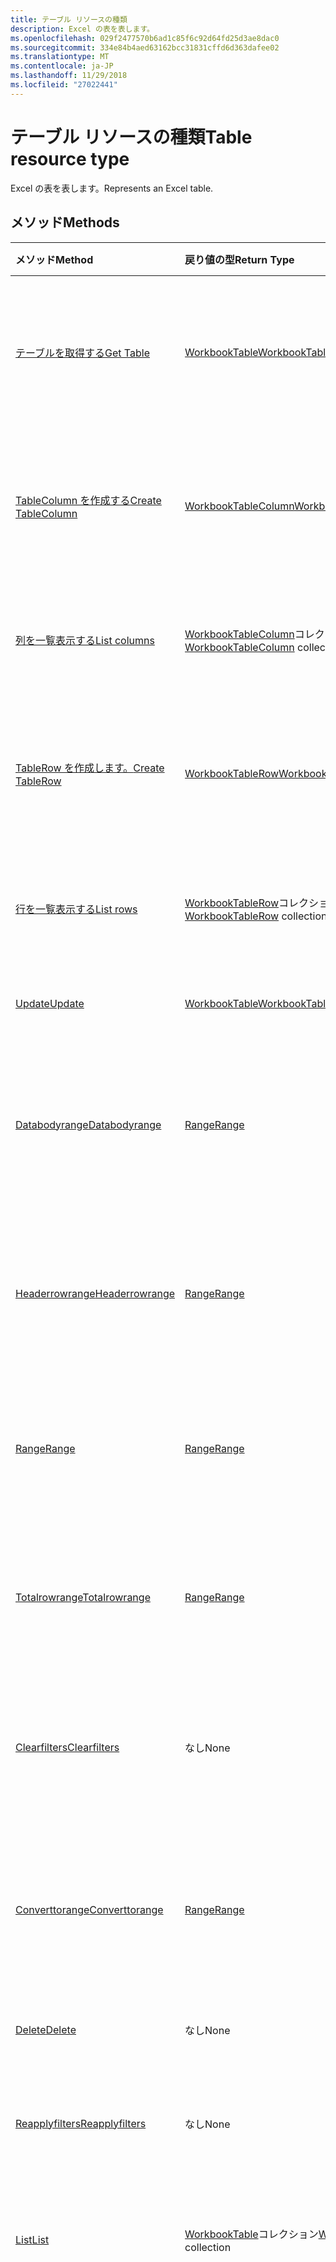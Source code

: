 ```yaml
---
title: テーブル リソースの種類
description: Excel の表を表します。
ms.openlocfilehash: 029f2477570b6ad1c85f6c92d64fd25d3ae8dac0
ms.sourcegitcommit: 334e84b4aed63162bcc31831cffd6d363dafee02
ms.translationtype: MT
ms.contentlocale: ja-JP
ms.lasthandoff: 11/29/2018
ms.locfileid: "27022441"
---
```

# <a name="table-resource-type"></a><span data-ttu-id="e5c3f-103">テーブル リソースの種類</span><span class="sxs-lookup"><span data-stu-id="e5c3f-103">Table resource type</span></span>

<span data-ttu-id="e5c3f-104">Excel の表を表します。</span><span class="sxs-lookup"><span data-stu-id="e5c3f-104">Represents an Excel table.</span></span>


## <a name="methods"></a><span data-ttu-id="e5c3f-105">メソッド</span><span class="sxs-lookup"><span data-stu-id="e5c3f-105">Methods</span></span>

| <span data-ttu-id="e5c3f-106">メソッド</span><span class="sxs-lookup"><span data-stu-id="e5c3f-106">Method</span></span>           | <span data-ttu-id="e5c3f-107">戻り値の型</span><span class="sxs-lookup"><span data-stu-id="e5c3f-107">Return Type</span></span>    |<span data-ttu-id="e5c3f-108">説明</span><span class="sxs-lookup"><span data-stu-id="e5c3f-108">Description</span></span>|
|:---------------|:--------|:----------|
|[<span data-ttu-id="e5c3f-109">テーブルを取得する</span><span class="sxs-lookup"><span data-stu-id="e5c3f-109">Get Table</span></span>](../api/table-get.md) | [<span data-ttu-id="e5c3f-110">WorkbookTable</span><span class="sxs-lookup"><span data-stu-id="e5c3f-110">WorkbookTable</span></span>](table.md) |<span data-ttu-id="e5c3f-111">テーブル オブジェクトのプロパティと関係を読み取ります。</span><span class="sxs-lookup"><span data-stu-id="e5c3f-111">Read properties and relationships of table object.</span></span>|
|[<span data-ttu-id="e5c3f-112">TableColumn を作成する</span><span class="sxs-lookup"><span data-stu-id="e5c3f-112">Create TableColumn</span></span>](../api/table-post-columns.md) |[<span data-ttu-id="e5c3f-113">WorkbookTableColumn</span><span class="sxs-lookup"><span data-stu-id="e5c3f-113">WorkbookTableColumn</span></span>](tablecolumn.md)| <span data-ttu-id="e5c3f-114">列コレクションに投稿して、新しい TableColumn を作成します。</span><span class="sxs-lookup"><span data-stu-id="e5c3f-114">Create a new TableColumn by posting to the columns collection.</span></span>|
|[<span data-ttu-id="e5c3f-115">列を一覧表示する</span><span class="sxs-lookup"><span data-stu-id="e5c3f-115">List columns</span></span>](../api/table-list-columns.md) |<span data-ttu-id="e5c3f-116">[WorkbookTableColumn](tablecolumn.md)コレクション</span><span class="sxs-lookup"><span data-stu-id="e5c3f-116">[WorkbookTableColumn](tablecolumn.md) collection</span></span>| <span data-ttu-id="e5c3f-117">TableColumn オブジェクトのコレクションを取得します。</span><span class="sxs-lookup"><span data-stu-id="e5c3f-117">Get a TableColumn object collection.</span></span>|
|[<span data-ttu-id="e5c3f-118">TableRow を作成します。</span><span class="sxs-lookup"><span data-stu-id="e5c3f-118">Create TableRow</span></span>](../api/table-post-rows.md) |[<span data-ttu-id="e5c3f-119">WorkbookTableRow</span><span class="sxs-lookup"><span data-stu-id="e5c3f-119">WorkbookTableRow</span></span>](tablerow.md)| <span data-ttu-id="e5c3f-120">行コレクションに投稿して、新しい bleRow を作成します。</span><span class="sxs-lookup"><span data-stu-id="e5c3f-120">Create a new TableRow by posting to the rows collection.</span></span>|
|[<span data-ttu-id="e5c3f-121">行を一覧表示する</span><span class="sxs-lookup"><span data-stu-id="e5c3f-121">List rows</span></span>](../api/table-list-rows.md) |<span data-ttu-id="e5c3f-122">[WorkbookTableRow](tablerow.md)コレクション</span><span class="sxs-lookup"><span data-stu-id="e5c3f-122">[WorkbookTableRow](tablerow.md) collection</span></span>| <span data-ttu-id="e5c3f-123">TableRow オブジェクトのコレクションを取得します。</span><span class="sxs-lookup"><span data-stu-id="e5c3f-123">Get a TableRow object collection.</span></span>|
|[<span data-ttu-id="e5c3f-124">Update</span><span class="sxs-lookup"><span data-stu-id="e5c3f-124">Update</span></span>](../api/table-update.md) | [<span data-ttu-id="e5c3f-125">WorkbookTable</span><span class="sxs-lookup"><span data-stu-id="e5c3f-125">WorkbookTable</span></span>](table.md)   |<span data-ttu-id="e5c3f-126">テーブル オブジェクトを更新します。</span><span class="sxs-lookup"><span data-stu-id="e5c3f-126">Update Table object.</span></span> |
|[<span data-ttu-id="e5c3f-127">Databodyrange</span><span class="sxs-lookup"><span data-stu-id="e5c3f-127">Databodyrange</span></span>](../api/table-databodyrange.md)|[<span data-ttu-id="e5c3f-128">Range</span><span class="sxs-lookup"><span data-stu-id="e5c3f-128">Range</span></span>](range.md)|<span data-ttu-id="e5c3f-129">テーブルのデータ本体に関連付けられた範囲オブジェクトを取得します。</span><span class="sxs-lookup"><span data-stu-id="e5c3f-129">Gets the range object associated with the data body of the table.</span></span>|
|[<span data-ttu-id="e5c3f-130">Headerrowrange</span><span class="sxs-lookup"><span data-stu-id="e5c3f-130">Headerrowrange</span></span>](../api/table-headerrowrange.md)|[<span data-ttu-id="e5c3f-131">Range</span><span class="sxs-lookup"><span data-stu-id="e5c3f-131">Range</span></span>](range.md)|<span data-ttu-id="e5c3f-132">テーブルのヘッダー行に関連付けられた範囲オブジェクトを取得します。</span><span class="sxs-lookup"><span data-stu-id="e5c3f-132">Gets the range object associated with header row of the table.</span></span>|
|[<span data-ttu-id="e5c3f-133">Range</span><span class="sxs-lookup"><span data-stu-id="e5c3f-133">Range</span></span>](../api/table-range.md)|[<span data-ttu-id="e5c3f-134">Range</span><span class="sxs-lookup"><span data-stu-id="e5c3f-134">Range</span></span>](range.md)|<span data-ttu-id="e5c3f-135">テーブル全体に関連付けられた範囲オブジェクトを取得します。</span><span class="sxs-lookup"><span data-stu-id="e5c3f-135">Gets the range object associated with the entire table.</span></span>|
|[<span data-ttu-id="e5c3f-136">Totalrowrange</span><span class="sxs-lookup"><span data-stu-id="e5c3f-136">Totalrowrange</span></span>](../api/table-totalrowrange.md)|[<span data-ttu-id="e5c3f-137">Range</span><span class="sxs-lookup"><span data-stu-id="e5c3f-137">Range</span></span>](range.md)|<span data-ttu-id="e5c3f-138">テーブルの集計行に関連付けられた範囲オブジェクトを取得します。</span><span class="sxs-lookup"><span data-stu-id="e5c3f-138">Gets the range object associated with totals row of the table.</span></span>|
|[<span data-ttu-id="e5c3f-139">Clearfilters</span><span class="sxs-lookup"><span data-stu-id="e5c3f-139">Clearfilters</span></span>](../api/table-clearfilters.md)|<span data-ttu-id="e5c3f-140">なし</span><span class="sxs-lookup"><span data-stu-id="e5c3f-140">None</span></span>|<span data-ttu-id="e5c3f-141">現在テーブルに適用されているすべてのフィルターをクリアします。</span><span class="sxs-lookup"><span data-stu-id="e5c3f-141">Clears all the filters currently applied on the table.</span></span>|
|[<span data-ttu-id="e5c3f-142">Converttorange</span><span class="sxs-lookup"><span data-stu-id="e5c3f-142">Converttorange</span></span>](../api/table-converttorange.md)|[<span data-ttu-id="e5c3f-143">Range</span><span class="sxs-lookup"><span data-stu-id="e5c3f-143">Range</span></span>](range.md)|<span data-ttu-id="e5c3f-p101">テーブルを通常の範囲のセルに変換します。すべてのデータが保持されます。</span><span class="sxs-lookup"><span data-stu-id="e5c3f-p101">Converts the table into a normal range of cells. All data is preserved.</span></span>|
|[<span data-ttu-id="e5c3f-146">Delete</span><span class="sxs-lookup"><span data-stu-id="e5c3f-146">Delete</span></span>](../api/table-delete.md)|<span data-ttu-id="e5c3f-147">なし</span><span class="sxs-lookup"><span data-stu-id="e5c3f-147">None</span></span>|<span data-ttu-id="e5c3f-148">テーブルを削除します。</span><span class="sxs-lookup"><span data-stu-id="e5c3f-148">Deletes the table.</span></span>|
|[<span data-ttu-id="e5c3f-149">Reapplyfilters</span><span class="sxs-lookup"><span data-stu-id="e5c3f-149">Reapplyfilters</span></span>](../api/table-reapplyfilters.md)|<span data-ttu-id="e5c3f-150">なし</span><span class="sxs-lookup"><span data-stu-id="e5c3f-150">None</span></span>|<span data-ttu-id="e5c3f-151">現在テーブルにあるすべてのフィルターを再適用します。</span><span class="sxs-lookup"><span data-stu-id="e5c3f-151">Reapplies all the filters currently on the table.</span></span>|
|[<span data-ttu-id="e5c3f-152">List</span><span class="sxs-lookup"><span data-stu-id="e5c3f-152">List</span></span>](../api/table-list.md) | <span data-ttu-id="e5c3f-153">[WorkbookTable](table.md)コレクション</span><span class="sxs-lookup"><span data-stu-id="e5c3f-153">[WorkbookTable](table.md) collection</span></span> |<span data-ttu-id="e5c3f-154">テーブル オブジェクトのコレクションを取得します。</span><span class="sxs-lookup"><span data-stu-id="e5c3f-154">Get table object collection.</span></span> |
|[<span data-ttu-id="e5c3f-155">Add</span><span class="sxs-lookup"><span data-stu-id="e5c3f-155">Add</span></span>](../api/tablecollection-add.md)|[<span data-ttu-id="e5c3f-156">WorkbookTable</span><span class="sxs-lookup"><span data-stu-id="e5c3f-156">WorkbookTable</span></span>](table.md)|<span data-ttu-id="e5c3f-p102">新しいテーブルを作成します。範囲のソース アドレスにより、テーブルが追加されるワークシートが判断されます。テーブルが追加できない場合 (たとえば、アドレスが無効な場合や、テーブルが別のテーブルと重複している場合) は、エラーがスローされます。</span><span class="sxs-lookup"><span data-stu-id="e5c3f-p102">Create a new table. The range source address determines the worksheet under which the table will be added. If the table cannot be added (e.g., because the address is invalid, or the table would overlap with another table), an error will be thrown.</span></span>|

## <a name="properties"></a><span data-ttu-id="e5c3f-160">プロパティ</span><span class="sxs-lookup"><span data-stu-id="e5c3f-160">Properties</span></span>
| <span data-ttu-id="e5c3f-161">プロパティ</span><span class="sxs-lookup"><span data-stu-id="e5c3f-161">Property</span></span>     | <span data-ttu-id="e5c3f-162">型</span><span class="sxs-lookup"><span data-stu-id="e5c3f-162">Type</span></span>   |<span data-ttu-id="e5c3f-163">説明</span><span class="sxs-lookup"><span data-stu-id="e5c3f-163">Description</span></span>|
|:---------------|:--------|:----------|
|<span data-ttu-id="e5c3f-164">ID</span><span class="sxs-lookup"><span data-stu-id="e5c3f-164">id</span></span>|<span data-ttu-id="e5c3f-165">文字列</span><span class="sxs-lookup"><span data-stu-id="e5c3f-165">string</span></span>|<span data-ttu-id="e5c3f-166">指定されたブックのテーブルを一意に識別する値を返します。</span><span class="sxs-lookup"><span data-stu-id="e5c3f-166">Returns a value that uniquely identifies the table in a given workbook.</span></span> <span data-ttu-id="e5c3f-167">識別子の値は、テーブルの名前が変更された場合も変わりません。</span><span class="sxs-lookup"><span data-stu-id="e5c3f-167">The value of the identifier remains the same even when the table is renamed.</span></span> <span data-ttu-id="e5c3f-168">このプロパティは符号化文字列値として解釈し、その他の型に解析すべきではありません。</span><span class="sxs-lookup"><span data-stu-id="e5c3f-168">This property should be interpreted as an opaque string value and should not be parsed to any other type.</span></span> <span data-ttu-id="e5c3f-169">読み取り専用。</span><span class="sxs-lookup"><span data-stu-id="e5c3f-169">Read-only.</span></span>|
|<span data-ttu-id="e5c3f-170">name</span><span class="sxs-lookup"><span data-stu-id="e5c3f-170">name</span></span>|<span data-ttu-id="e5c3f-171">文字列</span><span class="sxs-lookup"><span data-stu-id="e5c3f-171">string</span></span>|<span data-ttu-id="e5c3f-172">テーブルの名前。</span><span class="sxs-lookup"><span data-stu-id="e5c3f-172">Name of the table.</span></span>|
|<span data-ttu-id="e5c3f-173">showHeaders</span><span class="sxs-lookup"><span data-stu-id="e5c3f-173">showHeaders</span></span>|<span data-ttu-id="e5c3f-174">ブール値</span><span class="sxs-lookup"><span data-stu-id="e5c3f-174">boolean</span></span>|<span data-ttu-id="e5c3f-p104">ヘッダー行を表示するかどうかを示します。この値によって、ヘッダー行の表示または削除を設定できます。</span><span class="sxs-lookup"><span data-stu-id="e5c3f-p104">Indicates whether the header row is visible or not. This value can be set to show or remove the header row.</span></span>|
|<span data-ttu-id="e5c3f-177">showTotals</span><span class="sxs-lookup"><span data-stu-id="e5c3f-177">showTotals</span></span>|<span data-ttu-id="e5c3f-178">ブール値</span><span class="sxs-lookup"><span data-stu-id="e5c3f-178">boolean</span></span>|<span data-ttu-id="e5c3f-p105">集計行を表示するかどうかを示します。この値によって、集計行の表示または削除を設定できます。</span><span class="sxs-lookup"><span data-stu-id="e5c3f-p105">Indicates whether the total row is visible or not. This value can be set to show or remove the total row.</span></span>|
|<span data-ttu-id="e5c3f-181">style</span><span class="sxs-lookup"><span data-stu-id="e5c3f-181">style</span></span>|<span data-ttu-id="e5c3f-182">文字列</span><span class="sxs-lookup"><span data-stu-id="e5c3f-182">string</span></span>|<span data-ttu-id="e5c3f-183">テーブル スタイルを表す定数の値です。</span><span class="sxs-lookup"><span data-stu-id="e5c3f-183">Constant value that represents the Table style.</span></span> <span data-ttu-id="e5c3f-184">可能な値: TableStyleLight21、TableStyleMedium28、TableStyleStyleDark11 から TableStyleStyleDark1 から TableStyleMedium1 から TableStyleLight1。</span><span class="sxs-lookup"><span data-stu-id="e5c3f-184">The possible values are: TableStyleLight1 thru TableStyleLight21, TableStyleMedium1 thru TableStyleMedium28, TableStyleStyleDark1 thru TableStyleStyleDark11.</span></span> <span data-ttu-id="e5c3f-185">カスタム ユーザー定義スタイル ブックの存在を指定することもできます。</span><span class="sxs-lookup"><span data-stu-id="e5c3f-185">A custom user-defined style present in the workbook can also be specified.</span></span>|
|<span data-ttu-id="e5c3f-186">highlightFirstColumn</span><span class="sxs-lookup"><span data-stu-id="e5c3f-186">highlightFirstColumn</span></span>|<span data-ttu-id="e5c3f-187">Boolean</span><span class="sxs-lookup"><span data-stu-id="e5c3f-187">Boolean</span></span>|<span data-ttu-id="e5c3f-188">最初の列に特別な書式設定が含まれているかどうかを示します。</span><span class="sxs-lookup"><span data-stu-id="e5c3f-188">Indicates whether the first column contains special formatting.</span></span>   |
|<span data-ttu-id="e5c3f-189">highlightLastColumn</span><span class="sxs-lookup"><span data-stu-id="e5c3f-189">highlightLastColumn</span></span>|<span data-ttu-id="e5c3f-190">Boolean</span><span class="sxs-lookup"><span data-stu-id="e5c3f-190">Boolean</span></span>|<span data-ttu-id="e5c3f-191">最後の列に特別な書式設定が含まれているかどうかを示します。</span><span class="sxs-lookup"><span data-stu-id="e5c3f-191">Indicates whether the last column contains special formatting.</span></span> |
|<span data-ttu-id="e5c3f-192">showBandedColumns</span><span class="sxs-lookup"><span data-stu-id="e5c3f-192">showBandedColumns</span></span>|<span data-ttu-id="e5c3f-193">Boolean</span><span class="sxs-lookup"><span data-stu-id="e5c3f-193">Boolean</span></span>|<span data-ttu-id="e5c3f-194">テーブルを見やすくするため、奇数列を偶数列とは異なる方法で強調表示する書式設定にして、列を縞模様で表示するかどうかを示します。</span><span class="sxs-lookup"><span data-stu-id="e5c3f-194">Indicates whether the columns show banded formatting in which odd columns are highlighted differently from even ones to make reading the table easier.</span></span>   |
|<span data-ttu-id="e5c3f-195">showBandedRows</span><span class="sxs-lookup"><span data-stu-id="e5c3f-195">showBandedRows</span></span>|<span data-ttu-id="e5c3f-196">Boolean</span><span class="sxs-lookup"><span data-stu-id="e5c3f-196">Boolean</span></span>|<span data-ttu-id="e5c3f-197">テーブルを見やすくするため、奇数行を偶数行とは異なる方法で強調表示する書式設定にして、行を縞模様で表示するかどうかを示します。</span><span class="sxs-lookup"><span data-stu-id="e5c3f-197">Indicates whether the rows show banded formatting in which odd rows are highlighted differently from even ones to make reading the table easier.</span></span>    |
|<span data-ttu-id="e5c3f-198">showFilterButton</span><span class="sxs-lookup"><span data-stu-id="e5c3f-198">showFilterButton</span></span>|<span data-ttu-id="e5c3f-199">Boolean</span><span class="sxs-lookup"><span data-stu-id="e5c3f-199">Boolean</span></span>|<span data-ttu-id="e5c3f-p107">フィルター ボタンを各列のヘッダーの上部に表示するかどうかを示します。これは、テーブルにヘッダー行が含まれている場合のみ設定できます。</span><span class="sxs-lookup"><span data-stu-id="e5c3f-p107">Indicates whether the filter buttons are visible at the top of each column header. Setting this is only allowed if the table contains a header row.</span></span>   |
|<span data-ttu-id="e5c3f-202">legacyId</span><span class="sxs-lookup"><span data-stu-id="e5c3f-202">legacyId</span></span>|<span data-ttu-id="e5c3f-203">String</span><span class="sxs-lookup"><span data-stu-id="e5c3f-203">String</span></span>|<span data-ttu-id="e5c3f-204">以前の Excle クライアントで使用されていたレガシ Id です。</span><span class="sxs-lookup"><span data-stu-id="e5c3f-204">Legacy Id used in older Excle clients.</span></span> <span data-ttu-id="e5c3f-205">識別子の値は、テーブルの名前が変更された場合も変わりません。</span><span class="sxs-lookup"><span data-stu-id="e5c3f-205">The value of the identifier remains the same even when the table is renamed.</span></span> <span data-ttu-id="e5c3f-206">このプロパティは符号化文字列値として解釈し、その他の型に解析すべきではありません。</span><span class="sxs-lookup"><span data-stu-id="e5c3f-206">This property should be interpreted as an opaque string value and should not be parsed to any other type.</span></span> <span data-ttu-id="e5c3f-207">読み取り専用。</span><span class="sxs-lookup"><span data-stu-id="e5c3f-207">Read-only.</span></span>   |

## <a name="relationships"></a><span data-ttu-id="e5c3f-208">リレーションシップ</span><span class="sxs-lookup"><span data-stu-id="e5c3f-208">Relationships</span></span>
| <span data-ttu-id="e5c3f-209">リレーションシップ</span><span class="sxs-lookup"><span data-stu-id="e5c3f-209">Relationship</span></span> | <span data-ttu-id="e5c3f-210">型</span><span class="sxs-lookup"><span data-stu-id="e5c3f-210">Type</span></span>   |<span data-ttu-id="e5c3f-211">説明</span><span class="sxs-lookup"><span data-stu-id="e5c3f-211">Description</span></span>|
|:---------------|:--------|:----------|
|<span data-ttu-id="e5c3f-212">columns</span><span class="sxs-lookup"><span data-stu-id="e5c3f-212">columns</span></span>|<span data-ttu-id="e5c3f-213">[WorkbookTableColumn](tablecolumn.md)コレクション</span><span class="sxs-lookup"><span data-stu-id="e5c3f-213">[WorkbookTableColumn](tablecolumn.md) collection</span></span>|<span data-ttu-id="e5c3f-p109">テーブルに含まれるすべての列のコレクションを表します。読み取り専用です。</span><span class="sxs-lookup"><span data-stu-id="e5c3f-p109">Represents a collection of all the columns in the table. Read-only.</span></span>|
|<span data-ttu-id="e5c3f-216">rows</span><span class="sxs-lookup"><span data-stu-id="e5c3f-216">rows</span></span>|<span data-ttu-id="e5c3f-217">[WorkbookTableRow](tablerow.md)コレクション</span><span class="sxs-lookup"><span data-stu-id="e5c3f-217">[WorkbookTableRow](tablerow.md) collection</span></span>|<span data-ttu-id="e5c3f-p110">テーブルに含まれるすべての行のコレクションを表します。読み取り専用です。</span><span class="sxs-lookup"><span data-stu-id="e5c3f-p110">Represents a collection of all the rows in the table. Read-only.</span></span>|
|<span data-ttu-id="e5c3f-220">sort</span><span class="sxs-lookup"><span data-stu-id="e5c3f-220">sort</span></span>|[<span data-ttu-id="e5c3f-221">WorkbookTableSort</span><span class="sxs-lookup"><span data-stu-id="e5c3f-221">WorkbookTableSort</span></span>](tablesort.md)|<span data-ttu-id="e5c3f-p111">テーブル内の並べ替えを表します。読み取り専用。</span><span class="sxs-lookup"><span data-stu-id="e5c3f-p111">Represents the sorting for the table. Read-only.</span></span>|
|<span data-ttu-id="e5c3f-224">ワークシート</span><span class="sxs-lookup"><span data-stu-id="e5c3f-224">worksheet</span></span>|[<span data-ttu-id="e5c3f-225">WorkbookWorksheet</span><span class="sxs-lookup"><span data-stu-id="e5c3f-225">WorkbookWorksheet</span></span>](worksheet.md)|<span data-ttu-id="e5c3f-p112">現在のテーブルを含んでいるワークシート。読み取り専用です。</span><span class="sxs-lookup"><span data-stu-id="e5c3f-p112">The worksheet containing the current table. Read-only.</span></span>|

## <a name="json-representation"></a><span data-ttu-id="e5c3f-228">JSON 表記</span><span class="sxs-lookup"><span data-stu-id="e5c3f-228">JSON representation</span></span>

<span data-ttu-id="e5c3f-229">以下は、リソースの JSON 表記です。</span><span class="sxs-lookup"><span data-stu-id="e5c3f-229">Here is a JSON representation of the resource.</span></span>

<!--{
  "blockType": "resource",
  "optionalProperties": [
     "legacyId"
  ],
  "baseType": "microsoft.graph.entity",
  "@odata.type": "microsoft.graph.workbookTable"
}-->

```json
{
  "highlightFirstColumn": true,
  "highlightLastColumn": true,
  "id": "String (identifier)",
  "name": "String",
  "showBandedColumns": true,
  "showBandedRows": true,
  "showFilterButton": true,
  "showHeaders": true,
  "showTotals": true,
  "style": "String",
  "legacyId": "String"
}

```

<!-- uuid: 8fcb5dbc-d5aa-4681-8e31-b001d5168d79
2015-10-25 14:57:30 UTC -->
<!-- {
  "type": "#page.annotation",
  "description": "Table resource",
  "keywords": "",
  "section": "documentation",
  "tocPath": ""
}-->
